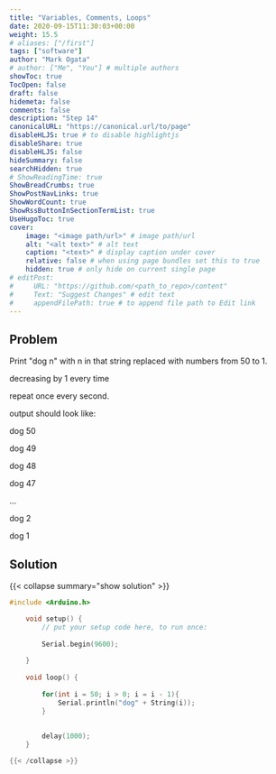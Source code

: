 ```yaml
---
title: "Variables, Comments, Loops"
date: 2020-09-15T11:30:03+00:00
weight: 15.5
# aliases: ["/first"]
tags: ["software"]
author: "Mark Ogata"
# author: ["Me", "You"] # multiple authors
showToc: true
TocOpen: false
draft: false
hidemeta: false
comments: false
description: "Step 14"
canonicalURL: "https://canonical.url/to/page"
disableHLJS: true # to disable highlightjs
disableShare: true
disableHLJS: false
hideSummary: false
searchHidden: true
# ShowReadingTime: true
ShowBreadCrumbs: true
ShowPostNavLinks: true
ShowWordCount: true
ShowRssButtonInSectionTermList: true
UseHugoToc: true
cover:
    image: "<image path/url>" # image path/url
    alt: "<alt text>" # alt text
    caption: "<text>" # display caption under cover
    relative: false # when using page bundles set this to true
    hidden: true # only hide on current single page
# editPost:
#     URL: "https://github.com/<path_to_repo>/content"
#     Text: "Suggest Changes" # edit text
#     appendFilePath: true # to append file path to Edit link
---
```



## Problem

Print "dog n" with n in that string replaced with numbers from 50 to 1.

decreasing by 1 every time

repeat once every second.

output should look like:

dog 50

dog 49

dog 48

dog 47

...

dog 2

dog 1

## Solution

{{< collapse summary="show solution" >}}

```C++
#include <Arduino.h>

    void setup() {
        // put your setup code here, to run once:
    
        Serial.begin(9600);
    
    }   
    
    void loop() {
    
        for(int i = 50; i > 0; i = i - 1){
            Serial.println("dog" + String(i));
        }
        
        
        delay(1000);
    }

{{< /collapse >}}

